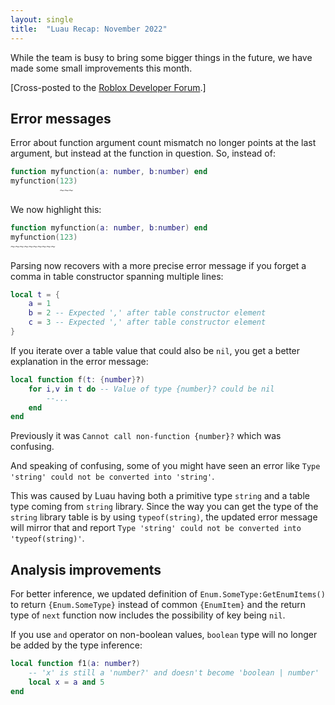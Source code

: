 ```yaml
---
layout: single
title:  "Luau Recap: November 2022"
---
```


While the team is busy to bring some bigger things in the future, we have made some small improvements this month.

[Cross-posted to the [Roblox Developer Forum](https://devforum.roblox.com/t/luau-recap-november-2022/).]

## Error messages

Error about function argument count mismatch no longer points at the last argument, but instead at the function in question.
So, instead of:

```lua
function myfunction(a: number, b:number) end
myfunction(123)
           ~~~
```

We now highlight this:

```lua
function myfunction(a: number, b:number) end
myfunction(123)
~~~~~~~~~~
```

Parsing now recovers with a more precise error message if you forget a comma in table constructor spanning multiple lines:

```lua
local t = {
    a = 1
    b = 2 -- Expected ',' after table constructor element
    c = 3 -- Expected ',' after table constructor element
}
```

If you iterate over a table value that could also be `nil`, you get a better explanation in the error message:

```lua
local function f(t: {number}?)
    for i,v in t do -- Value of type {number}? could be nil
        --...
    end
end
```
Previously it was `Cannot call non-function {number}?` which was confusing.

And speaking of confusing, some of you might have seen an error like `Type 'string' could not be converted into 'string'`.

This was caused by Luau having both a primitive type `string` and a table type coming from `string` library. Since the way you can get the type of the `string` library table is by using `typeof(string)`, the updated error message will mirror that and report `Type 'string' could not be converted into 'typeof(string)'`.

## Analysis improvements

For better inference, we updated definition of `Enum.SomeType:GetEnumItems()` to return `{Enum.SomeType}` instead of common `{EnumItem}` and the return type of `next` function now includes the possibility of key being `nil`.

If you use `and` operator on non-boolean values, `boolean` type will no longer be added by the type inference:

```lua
local function f1(a: number?)
    -- 'x' is still a 'number?' and doesn't become 'boolean | number'
    local x = a and 5
end
```
